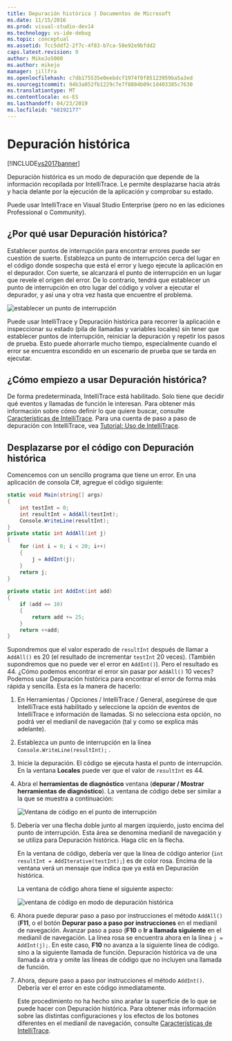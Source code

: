 ```yaml
---
title: Depuración histórica | Documentos de Microsoft
ms.date: 11/15/2016
ms.prod: visual-studio-dev14
ms.technology: vs-ide-debug
ms.topic: conceptual
ms.assetid: 7cc5ddf2-2f7c-4f83-b7ca-58e92e9bfdd2
caps.latest.revision: 9
author: MikeJo5000
ms.author: mikejo
manager: jillfra
ms.openlocfilehash: c7db175535e0eebdcf1974f0f85123959ba5a3ed
ms.sourcegitcommit: 94b3a052fb1229c7e7f8804b09c1d403385c7630
ms.translationtype: MT
ms.contentlocale: es-ES
ms.lasthandoff: 04/23/2019
ms.locfileid: "68192177"
---
```

# <a name="historical-debugging"></a>Depuración histórica
[!INCLUDE[vs2017banner](../includes/vs2017banner.md)]

Depuración histórica es un modo de depuración que depende de la información recopilada por IntelliTrace. Le permite desplazarse hacia atrás y hacia delante por la ejecución de la aplicación y comprobar su estado.  
  
 Puede usar IntelliTrace en Visual Studio Enterprise (pero no en las ediciones Professional o Community).  
  
## <a name="why-use-historical-debugging"></a>¿Por qué usar Depuración histórica?  
 Establecer puntos de interrupción para encontrar errores puede ser cuestión de suerte. Establezca un punto de interrupción cerca del lugar en el código donde sospecha que está el error y luego ejecute la aplicación en el depurador. Con suerte, se alcanzará el punto de interrupción en un lugar que revele el origen del error. De lo contrario, tendrá que establecer un punto de interrupción en otro lugar del código y volver a ejecutar el depurador, y así una y otra vez hasta que encuentre el problema.  
  
 ![establecer un punto de interrupción](../debugger/media/breakpointprocesa.png "BreakpointProcesa")  
  
 Puede usar IntelliTrace y Depuración histórica para recorrer la aplicación e inspeccionar su estado (pila de llamadas y variables locales) sin tener que establecer puntos de interrupción, reiniciar la depuración y repetir los pasos de prueba. Esto puede ahorrarle mucho tiempo, especialmente cuando el error se encuentra escondido en un escenario de prueba que se tarda en ejecutar.  
  
## <a name="how-do-i-start-using-historical-debugging"></a>¿Cómo empiezo a usar Depuración histórica?  
 De forma predeterminada, IntelliTrace está habilitado. Solo tiene que decidir qué eventos y llamadas de función le interesan. Para obtener más información sobre cómo definir lo que quiere buscar, consulte [Características de IntelliTrace](../debugger/intellitrace-features.md). Para una cuenta de paso a paso de depuración con IntelliTrace, vea [Tutorial: Uso de IntelliTrace](../debugger/walkthrough-using-intellitrace.md).  
  
## <a name="navigating-your-code-with-historical-debugging"></a>Desplazarse por el código con Depuración histórica  
 Comencemos con un sencillo programa que tiene un error. En una aplicación de consola C#, agregue el código siguiente:  
  
```csharp  
static void Main(string[] args)  
{  
    int testInt = 0;  
    int resultInt = AddAll(testInt);  
    Console.WriteLine(resultInt);  
}  
private static int AddAll(int j)  
{  
    for (int i = 0; i < 20; i++)  
    {  
        j = AddInt(j);  
    }  
    return j;  
}  
  
private static int AddInt(int add)  
{  
    if (add == 10)  
    {  
        return add += 25;  
    }  
    return ++add;  
}  
```  
  
 Supondremos que el valor esperado de `resultInt` después de llamar a `AddAll()` es 20 (el resultado de incrementar `testInt` 20 veces). (También supondremos que no puede ver el error en `AddInt()`). Pero el resultado es 44. ¿Cómo podemos encontrar el error sin pasar por `AddAll()` 10 veces? Podemos usar Depuración histórica para encontrar el error de forma más rápida y sencilla. Esta es la manera de hacerlo:  
  
1. En Herramientas / Opciones / IntelliTrace / General, asegúrese de que IntelliTrace está habilitado y seleccione la opción de eventos de IntelliTrace e información de llamadas. Si no selecciona esta opción, no podrá ver el medianil de navegación (tal y como se explica más adelante).  
  
2. Establezca un punto de interrupción en la línea `Console.WriteLine(resultInt);` .  
  
3. Inicie la depuración. El código se ejecuta hasta el punto de interrupción. En la ventana **Locales** puede ver que el valor de `resultInt` es 44.  
  
4. Abra el **herramientas de diagnóstico** ventana (**depurar / Mostrar herramientas de diagnóstico**). La ventana de código debe ser similar a la que se muestra a continuación:  
  
    ![Ventana de código en el punto de interrupción](../debugger/media/historicaldebuggingbreakpoint.png "HistoricalDebuggingBreakpoint")  
  
5. Debería ver una flecha doble junto al margen izquierdo, justo encima del punto de interrupción. Esta área se denomina medianil de navegación y se utiliza para Depuración histórica. Haga clic en la flecha.  
  
    En la ventana de código, debería ver que la línea de código anterior (`int resultInt = AddIterative(testInt);`) es de color rosa. Encima de la ventana verá un mensaje que indica que ya está en Depuración histórica.  
  
    La ventana de código ahora tiene el siguiente aspecto:  
  
    ![ventana de código en modo de depuración histórica](../debugger/media/historicaldebuggingback.png "HistoricalDebuggingBack")  
  
6. Ahora puede depurar paso a paso por instrucciones el método `AddAll()` (**F11**, o el botón **Depurar paso a paso por instrucciones** en el medianil de navegación. Avanzar paso a paso (**F10** o **Ir a llamada siguiente** en el medianil de navegación. La línea rosa se encuentra ahora en la línea `j = AddInt(j);`. En este caso, **F10** no avanza a la siguiente línea de código. sino a la siguiente llamada de función. Depuración histórica va de una llamada a otra y omite las líneas de código que no incluyen una llamada de función.  
  
7. Ahora, depure paso a paso por instrucciones el método `AddInt()`. Debería ver el error en este código inmediatamente.  
  
   Este procedimiento no ha hecho sino arañar la superficie de lo que se puede hacer con Depuración histórica. Para obtener más información sobre las distintas configuraciones y los efectos de los botones diferentes en el medianil de navegación, consulte [Características de IntelliTrace](../debugger/intellitrace-features.md).
